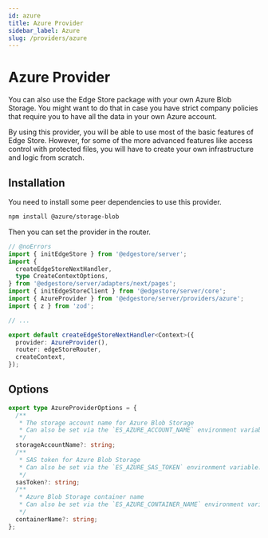 ```yaml
---
id: azure
title: Azure Provider
sidebar_label: Azure
slug: /providers/azure
---
```


# Azure Provider

You can also use the Edge Store package with your own Azure Blob Storage. You might want to do that in case you have strict company policies that require you to have all the data in your own Azure account.

By using this provider, you will be able to use most of the basic features of Edge Store. However, for some of the more advanced features like access control with protected files, you will have to create your own infrastructure and logic from scratch. 

## Installation

You need to install some peer dependencies to use this provider.

```bash
npm install @azure/storage-blob
```

Then you can set the provider in the router.

```ts twoslash {7, 13}
// @noErrors
import { initEdgeStore } from '@edgestore/server';
import {
  createEdgeStoreNextHandler,
  type CreateContextOptions,
} from '@edgestore/server/adapters/next/pages';
import { initEdgeStoreClient } from '@edgestore/server/core';
import { AzureProvider } from '@edgestore/server/providers/azure';
import { z } from 'zod';

// ...

export default createEdgeStoreNextHandler<Context>({
  provider: AzureProvider(),
  router: edgeStoreRouter,
  createContext,
});
```

## Options

```ts
export type AzureProviderOptions = {
  /**
   * The storage account name for Azure Blob Storage
   * Can also be set via the `ES_AZURE_ACCOUNT_NAME` environment variable.
   */
  storageAccountName?: string;
  /**
   * SAS token for Azure Blob Storage
   * Can also be set via the `ES_AZURE_SAS_TOKEN` environment variable.
   */
  sasToken?: string;
  /**
   * Azure Blob Storage container name
   * Can also be set via the `ES_AZURE_CONTAINER_NAME` environment variable.
   */
  containerName?: string;
};
```
